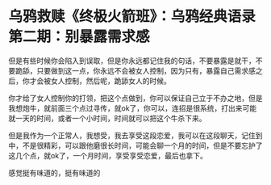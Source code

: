 # 乌鸦救赎《终极火箭班》：乌鸦经典语录 第二期：别暴露需求感

但是有些时候你会陷入到误取，但是你永远都记住我的句话，不要暴露是就干，不要跪舔，只要做到这一点，你永远不会被女人控制，因为只有，暴露自己需求感之后，你才会被女人控制，然后呢，跪舔女人的时候。

你才给了女人控制你的打领，把这个点做到，你可以保证自己立于不办之地，但是我想炮牛，就前面三个点过寻传，就ok了，你可以，连招是很系统，打出来可能就一天的时间，或者一个小时间，时间就可以把这个牛杀下来。

但是我作为一个正常人，我想受，我去享受这段恋爱，我可以在这段聊天，记住到中，不是很精彩，可以跟他磨很长时间，可能会聊一个月的时间，但是不要忘护了这几个点，就ok了，一个月时间，享受享受恋爱，最后也拿下。

感觉挺有味道的，挺有味道的